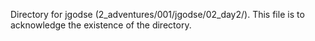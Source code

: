 Directory for jgodse (2_adventures/001/jgodse/02_day2/). This file is to acknowledge the existence of the directory. 